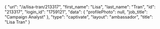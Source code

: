 {
    "url": "\/a\/lisa-tran\/213317",
    "first_name": "Lisa",
    "last_name": "Tran",
    "id": "213317",
    "login_id": "1759121",
    "data": {
        "profilePhoto": null,
        "job_title": "Campaign Analyst"
    },
    "type": "captivate",
    "layout": "ambassador",
    "title": "Lisa Tran"
}